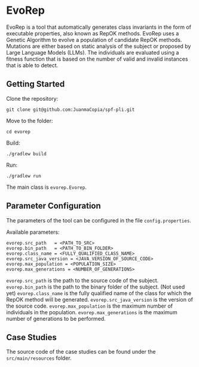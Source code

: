 # EvoRep

EvoRep is a tool that automatically generates class invariants in the form of executable properties, also known as RepOK
methods. EvoRep uses a Genetic Algorithm to evolve a population of candidate RepOK methods. Mutations are either based
on static analysis of the subject or proposed by Large Language Models (LLMs). The individuals are evaluated using a
fitness function that is based on the number of valid and invalid instances that is able to detect.

## Getting Started

Clone the repository:

```
git clone git@github.com:JuanmaCopia/spf-pli.git
```

Move to the folder:

```
cd evorep
```

Build:

```
./gradlew build
```

Run:

```
./gradlew run
```

The main class is `evorep.Evorep`.

## Parameter Configuration

The parameters of the tool can be configured in the file `config.properties`.

Available parameters:

```
evorep.src_path   = <PATH_TO_SRC>
evorep.bin_path   = <PATH_TO_BIN_FOLDER>
evorep.class_name = <FULLY_QUALIFIED_CLASS_NAME>
evorep.src_java_version = <JAVA_VERSION_OF_SOURCE_CODE>
evorep.max_population = <POPULATION_SIZE>
evorep.max_generations = <NUMBER_OF_GENERATIONS>
```

`evorep.src_path` is the path to the source code of the subject.
`evorep.bin_path` is the path to the binary folder of the subject. (Not used yet)
`evorep.class_name` is the fully qualified name of the class for which the RepOK method will be generated.
`evorep.src_java_version` is the version of the source code.
`evorep.max_population` is the maximum number of individuals in the population.
`evorep.max_generations` is the maximum number of generations to be performed.

## Case Studies

The source code of the case studies can be found under the `src/main/resources` folder.

